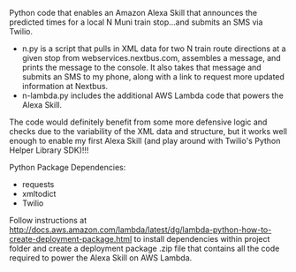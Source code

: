 Python code that enables an Amazon Alexa Skill that announces the predicted times for a local N Muni train stop...and submits an SMS via Twilio.

- n.py is a script that pulls in XML data for two  N train route directions at a given stop from webservices.nextbus.com, assembles a message, and prints the message to the console. It also takes that message and submits an SMS to my phone, along with a link to request more updated information at Nextbus.
- n-lambda.py includes the additional AWS Lambda code that powers the Alexa Skill.

The code would definitely benefit from some more defensive logic and checks due to the variability of the XML data and structure, but it works well enough to enable my first Alexa Skill (and play around with Twilio's Python Helper Library SDK)!!!

Python Package Dependencies:
- requests
- xmltodict
- Twilio

Follow instructions at http://docs.aws.amazon.com/lambda/latest/dg/lambda-python-how-to-create-deployment-package.html to install dependencies within project folder and create a deployment package .zip file that contains all the code required to power the Alexa Skill on AWS Lambda.
